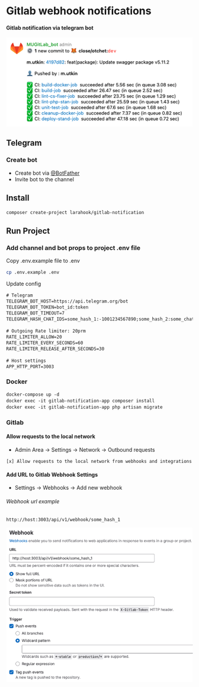 # Gitlab webhook notifications
#### Gitlab notification via telegram bot

![title](storage/app/public/example.png)

## Telegram
### Create bot
- Create bot via [@BotFather](https://telegram.me/BotFather) 
- Invite bot to the channel

## Install
```bash
composer create-project larahook/gitlab-notification
```

## Run Project

### Add channel and bot props to project .env file

Copy .env.example file to .env
```bash
cp .env.example .env
```

Update config
```dotenv
# Telegram
TELEGRAM_BOT_HOST=https://api.telegram.org/bot
TELEGRAM_BOT_TOKEN=bot_id:token
TELEGRAM_BOT_TIMEOUT=7
TELEGRAM_HASH_CHAT_IDS=some_hash_1:-1001234567890;some_hash_2:some_chat_id_2

# Outgoing Rate limiter: 20prm
RATE_LIMITER_ALLOW=20
RATE_LIMITER_EVERY_SECONDS=60
RATE_LIMITER_RELEASE_AFTER_SECONDS=30

# Host settings
APP_HTTP_PORT=3003
```

### Docker
```dockerfile
docker-compose up -d
docker exec -it gitlab-notification-app composer install
docker exec -it gitlab-notification-app php artisan migrate
```

### Gitlab

#### Allow requests to the local network

- Admin Area -> Settings -> Network -> Outbound requests
```
[x] Allow requests to the local network from webhooks and integrations
```

#### Add URL to Gitlab Webhook Settings

- Settings ->  Webhooks  ->  Add new webhook

###### Webhook url example
```
http://host:3003/api/v1/webhook/some_hash_1
```

![title](storage/app/public/webhook.png)
